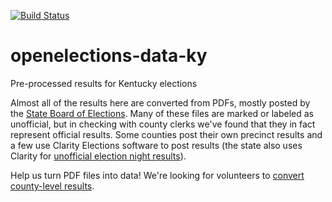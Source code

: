 [![Build Status](https://github.com/openelections/openelections-data-ky/actions/workflows/data_tests.yml/badge.svg?branch=master)](https://github.com/openelections/openelections-data-ky/actions/workflows/data_tests.yml?query=branch%3Amaster)

# openelections-data-ky
Pre-processed results for Kentucky elections

Almost all of the results here are converted from PDFs, mostly posted by the [State Board of Elections](https://elect.ky.gov/results/2010-2019/Pages/default.aspx). Many of these files are marked or labeled as unofficial, but in checking with county clerks we've found that they in fact represent official results. Some counties post their own precinct results and a few use Clarity Elections software to post results (the state also uses Clarity for [unofficial election night results](https://results.enr.clarityelections.com/KY/)).

Help us turn PDF files into data! We're looking for volunteers to [convert county-level results](https://github.com/openelections/openelections-data-ky/issues/1).
